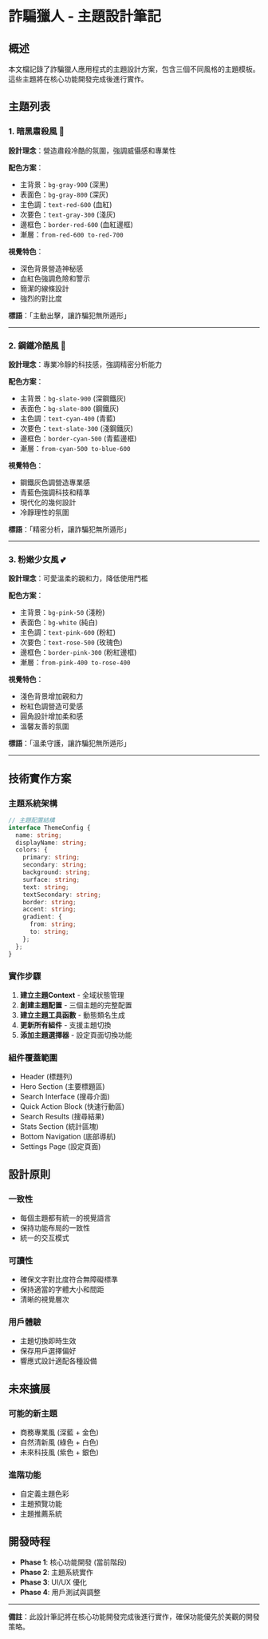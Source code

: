 # 詐騙獵人 - 主題設計筆記

## 概述
本文檔記錄了詐騙獵人應用程式的主題設計方案，包含三個不同風格的主題模板。這些主題將在核心功能開發完成後進行實作。

## 主題列表

### 1. 暗黑肅殺風 🖤
**設計理念**：營造肅殺冷酷的氛圍，強調威懾感和專業性

**配色方案**：
- 主背景：`bg-gray-900` (深黑)
- 表面色：`bg-gray-800` (深灰)
- 主色調：`text-red-600` (血紅)
- 次要色：`text-gray-300` (淺灰)
- 邊框色：`border-red-600` (血紅邊框)
- 漸層：`from-red-600 to-red-700`

**視覺特色**：
- 深色背景營造神秘感
- 血紅色強調危險和警示
- 簡潔的線條設計
- 強烈的對比度

**標語**：「主動出擊，讓詐騙犯無所遁形」

---

### 2. 鋼鐵冷酷風 🔧
**設計理念**：專業冷靜的科技感，強調精密分析能力

**配色方案**：
- 主背景：`bg-slate-900` (深鋼鐵灰)
- 表面色：`bg-slate-800` (鋼鐵灰)
- 主色調：`text-cyan-400` (青藍)
- 次要色：`text-slate-300` (淺鋼鐵灰)
- 邊框色：`border-cyan-500` (青藍邊框)
- 漸層：`from-cyan-500 to-blue-600`

**視覺特色**：
- 鋼鐵灰色調營造專業感
- 青藍色強調科技和精準
- 現代化的幾何設計
- 冷靜理性的氛圍

**標語**：「精密分析，讓詐騙犯無所遁形」

---

### 3. 粉嫩少女風 💕
**設計理念**：可愛溫柔的親和力，降低使用門檻

**配色方案**：
- 主背景：`bg-pink-50` (淺粉)
- 表面色：`bg-white` (純白)
- 主色調：`text-pink-600` (粉紅)
- 次要色：`text-rose-500` (玫瑰色)
- 邊框色：`border-pink-300` (粉紅邊框)
- 漸層：`from-pink-400 to-rose-400`

**視覺特色**：
- 淺色背景增加親和力
- 粉紅色調營造可愛感
- 圓角設計增加柔和感
- 溫馨友善的氛圍

**標語**：「溫柔守護，讓詐騙犯無所遁形」

---

## 技術實作方案

### 主題系統架構
```typescript
// 主題配置結構
interface ThemeConfig {
  name: string;
  displayName: string;
  colors: {
    primary: string;
    secondary: string;
    background: string;
    surface: string;
    text: string;
    textSecondary: string;
    border: string;
    accent: string;
    gradient: {
      from: string;
      to: string;
    };
  };
}
```

### 實作步驟
1. **建立主題Context** - 全域狀態管理
2. **創建主題配置** - 三個主題的完整配置
3. **建立主題工具函數** - 動態類名生成
4. **更新所有組件** - 支援主題切換
5. **添加主題選擇器** - 設定頁面切換功能

### 組件覆蓋範圍
- Header (標題列)
- Hero Section (主要標題區)
- Search Interface (搜尋介面)
- Quick Action Block (快速行動區)
- Search Results (搜尋結果)
- Stats Section (統計區塊)
- Bottom Navigation (底部導航)
- Settings Page (設定頁面)

## 設計原則

### 一致性
- 每個主題都有統一的視覺語言
- 保持功能布局的一致性
- 統一的交互模式

### 可讀性
- 確保文字對比度符合無障礙標準
- 保持適當的字體大小和間距
- 清晰的視覺層次

### 用戶體驗
- 主題切換即時生效
- 保存用戶選擇偏好
- 響應式設計適配各種設備

## 未來擴展

### 可能的新主題
- 商務專業風 (深藍 + 金色)
- 自然清新風 (綠色 + 白色)
- 未來科技風 (紫色 + 銀色)

### 進階功能
- 自定義主題色彩
- 主題預覽功能
- 主題推薦系統

## 開發時程
- **Phase 1**: 核心功能開發 (當前階段)
- **Phase 2**: 主題系統實作
- **Phase 3**: UI/UX 優化
- **Phase 4**: 用戶測試與調整

---

**備註**：此設計筆記將在核心功能開發完成後進行實作，確保功能優先於美觀的開發策略。
